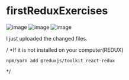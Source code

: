 # firstReduxExercises
![image](https://user-images.githubusercontent.com/66878884/163753129-e8bc6905-95bb-41d6-be69-d075165bf808.png)
![image](https://user-images.githubusercontent.com/66878884/163753133-69543efa-15b7-477a-899d-532f42e4114a.png)
![image](https://user-images.githubusercontent.com/66878884/163753246-1abfc1ab-ec83-4196-98ed-6dea10776ea5.png)

I just uploaded the changed files.


/
*If it is not installed on your computer(REDUX)
    
    npm/yarn add @reduxjs/toolkit react-redux

*/
